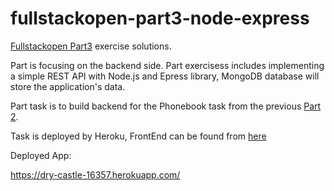 # fullstackopen-part3-node-express

[Fullstackopen Part3](https://fullstackopen.com/en/part3) exercise solutions.

Part is focusing on the backend side. Part exercisess includes implementing a simple REST API with Node.js and Epress library, MongoDB database will store the application's data.

Part task is to build backend for the Phonebook task from the previous [Part 2](https://fullstackopen.com/en/part2).


Task is deployed by Heroku,
FrontEnd can be found from [here](https://github.com/jpouti/fullstackopen-2022/tree/main/part02/phonebook)

Deployed App:

https://dry-castle-16357.herokuapp.com/

